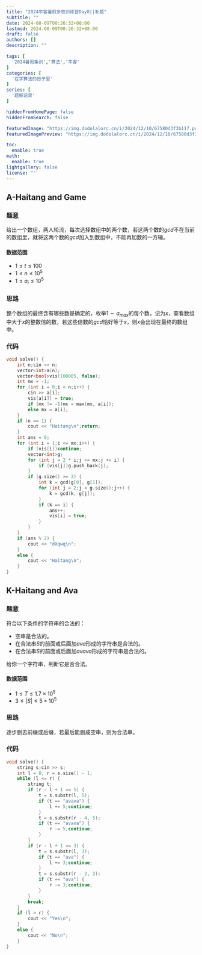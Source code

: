 ```yaml
---
title: "2024牛客暑假多校训练营Day8||补题"
subtitle: ""
date: 2024-08-09T00:26:32+08:00
lastmod: 2024-08-09T00:26:32+08:00
draft: false
authors: []
description: ""

tags: [
  '2024暑假集训','算法','牛客'
]
categories: [
  '在学算法的日子里'
]
series: [
  '题解记录'
]

hiddenFromHomePage: false
hiddenFromSearch: false

featuredImage: "https://img.dodolalorc.cn/i/2024/12/10/67580d3f3b117.png"
featuredImagePreview: "https://img.dodolalorc.cn/i/2024/12/10/67580d3f3b117.png"

toc:
  enable: true
math:
  enable: true
lightgallery: false
license: ""
---
```


## A-Haitang and Game

### 题意

给出一个数组，两人轮流，每次选择数组中的两个数，若这两个数的$gcd$不在当前的数组里，就将这两个数的$gcd$加入到数组中，不能再加数的一方输。

#### 数据范围

* $1\leq t\leq 100$
* $1\leq n\leq 10^5$
* $1\leq a_i\leq 10^5$

### 思路

整个数组的最终含有哪些数是确定的，枚举$1\sim a_{max}$的每个数，记为$x$，查看数组中大于$x$的整数倍的数，若这些倍数的$gcd$恰好等于$x$，则$x$会出现在最终的数组中。

### 代码

```cpp
void solve() {
    int n;cin >> n;
    vector<int>a(n);
    vector<bool>vis(100005, false);
    int mx = -1;
    for (int i = 0;i < n;i++) {
        cin >> a[i];
        vis[a[i]] = true;
        if (mx != -1)mx = max(mx, a[i]);
        else mx = a[i];
    }
    if (n == 1) {
        cout << "Haitang\n";return;
    }
    int ans = 0;
    for (int i = 1;i <= mx;i++) {
        if (vis[i])continue;
        vector<int>g;
        for (int j = 2 * i;j <= mx;j += i) {
            if (vis[j])g.push_back(j);
        }
        if (g.size() >= 2) {
            int k = gcd(g[0], g[1]);
            for (int j = 2;j < g.size();j++) {
                k = gcd(k, g[j]);
            }
            if (k == i) {
                ans++;
                vis[i] = true;
            }
        }
    }
    if (ans % 2) {
        cout << "dXqwq\n";
    }
    else {
        cout << "Haitang\n";
    }
}
```

## K-Haitang and Ava

### 题意

符合以下条件的字符串的合法的：

* 空串是合法的。
* 在合法串$S$的前面或后面加$ava$​形成的字符串是合法的。
* 在合法串$S$的前面或后面加$avava$​形成的字符串是合法的。

给你一个字符串，判断它是否合法。

#### 数据范围

* $1\leq T\leq 1.7\times 10^5$
* $3\leq |S| \leq 5\times 10^5$

### 思路

逐步删去前缀或后缀，若最后能删成空串，则为合法串。

### 代码

```cpp
void solve() {
    string s;cin >> s;
    int l = 0, r = s.size() - 1;
    while (l <= r) {
        string t;
        if (r - l + 1 >= 5) {
            t = s.substr(l, 5);
            if (t == "avava") {
                l += 5;continue;
            }
            t = s.substr(r - 4, 5);
            if (t == "avava") {
                r -= 5;continue;
            }
        }
        if (r - l + 1 >= 3) {
            t = s.substr(l, 3);
            if (t == "ava") {
                l += 3;continue;
            }
            t = s.substr(r - 2, 3);
            if (t == "ava") {
                r -= 3;continue;
            }
        }
        break;
    }
    if (l > r) {
        cout << "Yes\n";
    }
    else {
        cout << "No\n";
    }
}
```







